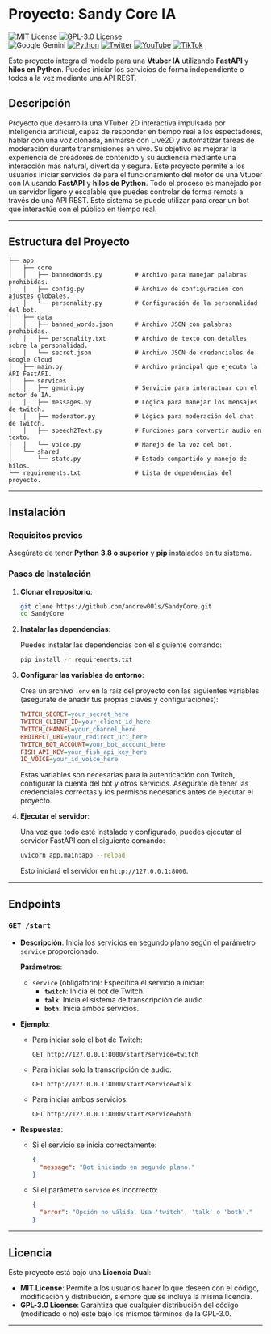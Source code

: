 # Proyecto: **Sandy Core IA**

![MIT License](https://img.shields.io/badge/License-MIT-green) 
![GPL-3.0 License](https://img.shields.io/badge/License-GPL_3.0-blue)  
![Google Gemini](https://img.shields.io/badge/Google_Cloud-4285F4?style=flat&logo=google-cloud&logoColor=white)
[![Python](https://img.shields.io/badge/Python-14354C?style=flat&logo=python&logoColor=white)](https://www.python.org/) 
[![Twitter](https://img.shields.io/badge/Twitch-9146FF?style=flat&logo=twitch&logoColor=white)](https://www.twitch.tv/elshandrew)  [![YouTube](https://img.shields.io/badge/YouTube-FF0000?style=flat&logo=youtube&logoColor=white)](https://www.youtube.com/@shandrew)  [![TikTok](https://img.shields.io/badge/TikTok-000000?style=flat&logo=tiktok&logoColor=white)](https://www.tiktok.com/@elshandrew)

Este proyecto integra el modelo para una **Vtuber IA** utilizando **FastAPI** y **hilos en Python**. Puedes iniciar los servicios de forma independiente o todos a la vez mediante una API REST.

## Descripción
Proyecto que desarrolla una VTuber 2D interactiva impulsada por inteligencia artificial, capaz de responder en tiempo real a los espectadores, hablar con una voz clonada, animarse con Live2D y automatizar tareas de moderación durante transmisiones en vivo. Su objetivo es mejorar la experiencia de creadores de contenido y su audiencia mediante una interacción más natural, divertida y segura.
Este proyecto permite a los usuarios iniciar servicios de para el funcionamiento del motor de una Vtuber con IA usando **FastAPI** y **hilos de Python**. Todo el proceso es manejado por un servidor ligero y escalable que puedes controlar de forma remota a través de una API REST. Este sistema se puede utilizar para crear un bot que interactúe con el público en tiempo real.

---

## Estructura del Proyecto

```
├── app
│   ├── core
│   │   ├── bannedWords.py         # Archivo para manejar palabras prohibidas.
│   │   ├── config.py              # Archivo de configuración con ajustes globales.
│   │   └── personality.py         # Configuración de la personalidad del bot.
│   ├── data
│   │   ├── banned_words.json      # Archivo JSON con palabras prohibidas.
│   │   ├── personality.txt        # Archivo de texto con detalles sobre la personalidad.
│   │   └── secret.json            # Archivo JSON de credenciales de Google Cloud
│   ├── main.py                    # Archivo principal que ejecuta la API FastAPI.
│   ├── services
│   │   ├── gemini.py              # Servicio para interactuar con el motor de IA.
│   │   ├── messages.py            # Lógica para manejar los mensajes de twitch.
│   │   ├── moderator.py           # Lógica para moderación del chat de Twitch.
│   │   ├── speech2Text.py         # Funciones para convertir audio en texto.
│   │   └── voice.py               # Manejo de la voz del bot.
│   └── shared
│       └── state.py               # Estado compartido y manejo de hilos.
└── requirements.txt               # Lista de dependencias del proyecto.
```

---

## Instalación

### Requisitos previos

Asegúrate de tener **Python 3.8 o superior** y **pip** instalados en tu sistema.

### Pasos de Instalación

1. **Clonar el repositorio**:

   ```bash
   git clone https://github.com/andrew001s/SandyCore.git
   cd SandyCore
   ```

2. **Instalar las dependencias**:

   Puedes instalar las dependencias con el siguiente comando:

   ```bash
   pip install -r requirements.txt
   ```

3. **Configurar las variables de entorno**:

   Crea un archivo `.env` en la raíz del proyecto con las siguientes variables (asegúrate de añadir tus propias claves y configuraciones):

   ```ini
   TWITCH_SECRET=your_secret_here
   TWITCH_CLIENT_ID=your_client_id_here
   TWITCH_CHANNEL=your_channel_here
   REDIRECT_URI=your_redirect_uri_here
   TWITCH_BOT_ACCOUNT=your_bot_account_here
   FISH_API_KEY=your_fish_api_key_here
   ID_VOICE=your_id_voice_here
   ```

   Estas variables son necesarias para la autenticación con Twitch, configurar la cuenta del bot y otros servicios. Asegúrate de tener las credenciales correctas y los permisos necesarios antes de ejecutar el proyecto.

4. **Ejecutar el servidor**:

   Una vez que todo esté instalado y configurado, puedes ejecutar el servidor FastAPI con el siguiente comando:

   ```bash
   uvicorn app.main:app --reload
   ```

   Esto iniciará el servidor en `http://127.0.0.1:8000`.

---

## Endpoints

### **`GET /start`**

- **Descripción**: Inicia los servicios en segundo plano según el parámetro `service` proporcionado.

  **Parámetros**:
  - `service` (obligatorio): Especifica el servicio a iniciar:
    - **`twitch`**: Inicia el bot de Twitch.
    - **`talk`**: Inicia el sistema de transcripción de audio.
    - **`both`**: Inicia ambos servicios.

- **Ejemplo**:
  
  - Para iniciar solo el bot de Twitch:
    ```http
    GET http://127.0.0.1:8000/start?service=twitch
    ```

  - Para iniciar solo la transcripción de audio:
    ```http
    GET http://127.0.0.1:8000/start?service=talk
    ```

  - Para iniciar ambos servicios:
    ```http
    GET http://127.0.0.1:8000/start?service=both
    ```

- **Respuestas**:
  - Si el servicio se inicia correctamente:
    ```json
    {
      "message": "Bot iniciado en segundo plano."
    }
    ```

  - Si el parámetro `service` es incorrecto:
    ```json
    {
      "error": "Opción no válida. Usa 'twitch', 'talk' o 'both'."
    }
    ```

---

## Licencia

Este proyecto está bajo una **Licencia Dual**:
- **MIT License**: Permite a los usuarios hacer lo que deseen con el código, modificación y distribución, siempre que se incluya la misma licencia.
- **GPL-3.0 License**: Garantiza que cualquier distribución del código (modificado o no) esté bajo los mismos términos de la GPL-3.0.

---
